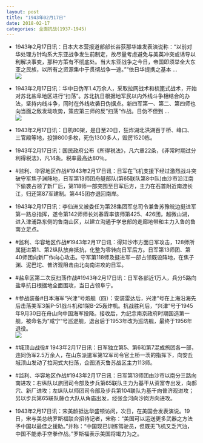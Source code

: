 ```yaml
---
layout: post
title: "1943年02月17日"
date: 2018-02-17
categories: 全面抗战(1937-1945)
---
```


<meta name="referrer" content="no-referrer" />

- 1943年2月17日讯：日本大本营报道部部长谷荻那华雄发表演说称：“以前对华处理方针均系大东亚战争发生前制定，故尽量考虑避免与美英冲突或诱导以利解决事变，那种方策有不彻底处。当大东亚战争之今日，帝国即须举全大东亚之民族，以所有之资源集中于贯彻战争一途。”“依日华提携之基本 ... <br/><img src="https://wx1.sinaimg.cn/large/aca367d8ly1fojsidyv5lj20c809zjrg.jpg" />

- 1943年2月17日讯：华中日伪军1.4万余人，采取拉网战术和梳篦式战术，开始对苏北盐阜地区进行“扫荡”。苏北抗日根据地军民以内外线斗争相结合的办法，坚持内线斗争，同时在外线攻袭日伪据点。新四军第一、第二、第四师也向当面之敌发动攻势，策应第三师的反“扫荡”作战。日伪不但到 ... <br/><img src="https://wx2.sinaimg.cn/large/aca367d8ly1fojqrwryuoj20c80bxweo.jpg" />

- 1943年2月17日讯：日机80架，是日至20日，狂炸湖北洪湖百于桥、峰口、三官殿等地，投弹800多枚，死伤1300多人，毁房1520栋。 

- 1943年2月17日讯：国民政府公布《所得税法》，凡六章22条，《非常时期过分利得税法》，凡14条。税率最高达80％。 

- #监利、华容地区作战#1943年2月17日讯：日军在飞机支援下经过激烈战斗突破守军焦子渊阵地，日军第13师团舟艇部队(第65联队第8中队)由沙市沿江南下偷袭占领了新厂后，第118师一部突围至日军后方，主力在石首附近南渡长江，归还第87军建制。第445团亦退回南岸。 

- 1943年2月17日讯：李仙洲又被委任为第28集团军总司令兼鲁苏豫皖边挺进军第一路总指挥，遂令第142师师长刘春霖率该师第425、426团，越微山湖，进入津浦路东侧的鲁南山区，以建立沟通于学忠部的走廊地带和主力入鲁的鲁南立足点。 

- #监利、华容地区作战#1943年2月17日讯：得知沙市方面日军攻击，128师所属挺进第1、第2纵队放弃抵抗，化整为零转向日军后方。日军第13师团、第40师团向新厂作向心攻击。守军第118师及挺进军一部占领既设阵地，在焦子渊、泥巴坨、普济观阻击由北向南进攻的日军。 

- #盐阜区第二次反扫荡作战#1943年2月17日讯：日军各部近1万人，兵分5路向盐阜抗日根据地全面围攻，当日占领阜宁。 

- #参战装备#日本海军“兴津“号炮舰（四）：安装雷达后，兴津“号在上海沿海先后击落美军3架P-51战斗机和1架B-25轰炸机。抗战胜利后，“兴津“号于1945年9月30日在舟山向中国海军投降。接收后，为纪念南京政府时期国造第一舰，被命名为”咸宁“号巡逻舰，退台后于1953年改为巡防舰，最终于1956年退役。 <br/><img src="https://wx1.sinaimg.cn/large/aca367d8ly1foj7pkgkdyj20dc057gm3.jpg" />

- #城顶山战役# 1943年2月17日讯：日军独立第5、第6和第7混成旅团各一部，连同伪军2.5万余人，在山东派遣军第12军司令官土桥一茨的指挥下，向安丘城顶山发动了拉网式大扫荡，企图消灭鲁苏战区主力113师。 

- #监利、华容地区作战#1943年2月17日讯：日军第13师团由沙市以南分三路向南进攻：右纵队以旅团司令部及步兵第65联队主力为基干从资富寺出发，向郝穴、新厂进攻；左纵队以师团司令部及步兵第104联队为基干向普济观进攻；另以步兵第65联队藤仓大队从角庙出发，经张金河向沙岗方向进攻。 

- 1943年2月17日讯：宋美龄抵达华盛顿访问，次日，在美国会发表演说。19日，宋与美总统罗斯福联合招待记者，宋称：“美国可以运送更多武器之方法予中国以最佳之援助。”并称：“中国现已训练驾驶员，但既无飞机又乏汽油，中国不能赤手空拳作战。”罗斯福表示美国将竭力为之。 

